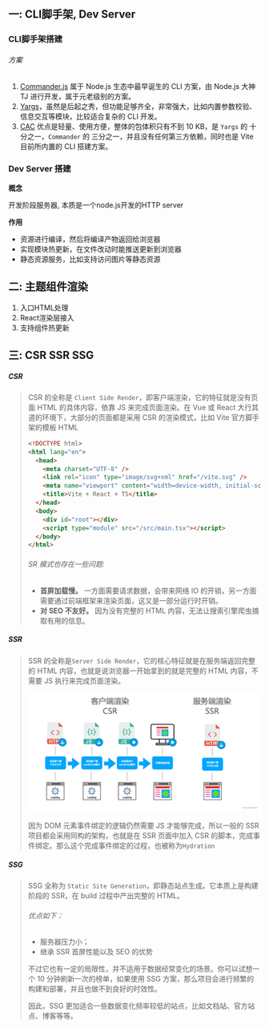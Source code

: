 ## 一: CLI脚手架, Dev Server

### CLI脚手架搭建

###### 方案

1. [Commander.js](https://github.com/tj/commander.js/blob/master/Readme_zh-CN.md)  属于 Node.js 生态中最早诞生的 CLI 方案，由 Node.js 大神 TJ 进行开发，属于元老级别的方案。 
2.  [Yargs](https://github.com/yargs/yargs)，虽然是后起之秀，但功能足够齐全，非常强大，比如内置参数校验、信息交互等模块，比较适合复杂的 CLI 开发。 
3.  [CAC](https://github.com/cacjs/cac)  优点是轻量、使用方便，整体的包体积只有不到 10 KB，是 `Yargs` 的 十分之一，`Commander` 的 三分之一，并且没有任何第三方依赖，同时也是 Vite 目前所内置的 CLI 搭建方案。 

### Dev Server 搭建

**概念**

开发阶段服务器, 本质是一个node.js开发的HTTP server

**作用**

- 资源进行编译，然后将编译产物返回给浏览器
- 实现模块热更新，在文件改动时能推送更新到浏览器
- 静态资源服务，比如支持访问图片等静态资源

## 二: 主题组件渲染

1. 入口HTML处理
2. React渲染层接入
3. 支持组件热更新

## 三: CSR SSR SSG

##### **CSR**

>  CSR 的全称是 `Client Side Render`，即客户端渲染，它的特征就是没有页面 HTML 的具体内容，依靠 JS 来完成页面渲染。在 Vue 或 React 大行其道的环境下，大部分的页面都是采用 CSR 的渲染模式，比如 Vite 官方脚手架的模板 HTML 
>
> ```html
> <!DOCTYPE html>
> <html lang="en">
>   <head>
>     <meta charset="UTF-8" />
>     <link rel="icon" type="image/svg+xml" href="/vite.svg" />
>     <meta name="viewport" content="width=device-width, initial-scale=1.0" />
>     <title>Vite + React + TS</title>
>   </head>
>   <body>
>     <div id="root"></div>
>     <script type="module" src="/src/main.tsx"></script>
>   </body>
> </html>
> ```
>
> ###### SR 模式也存在一些问题:
>
> - **首屏加载慢。** 一方面需要请求数据，会带来网络 IO 的开销，另一方面需要通过前端框架来渲染页面，这又是一部分运行时开销。
> - **对 SEO 不友好。** 因为没有完整的 HTML 内容，无法让搜索引擎爬虫摘取有用的信息。

##### SSR

>  SSR 的全称是`Server Side Render`，它的核心特征就是在服务端返回完整的 HTML 内容，也就是说浏览器一开始拿到的就是完整的 HTML 内容，不需要 JS 执行来完成页面渲染。 
>
>  ![image.png](README.assets/86f002ddb1c04d798ea17745cf2594c3_tplv-k3u1fbpfcp-zoom-in-crop-mark_3024_0_0_0.webp) 
>
>  因为 DOM 元素事件绑定的逻辑仍然需要 JS 才能够完成，所以一般的 SSR 项目都会采用同构的架构，也就是在 SSR 页面中加入 CSR 的脚本，完成事件绑定。那么这个完成事件绑定的过程，也被称为`Hydration` 

##### SSG

>  SSG 全称为 `Static Site Generation`，即静态站点生成。它本质上是构建阶段的 SSR，在 build 过程中产出完整的 HTML。 
>
> ######  优点如下： 
>
> - 服务器压力小；
> - 继承 SSR 首屏性能以及 SEO 的优势
>
> 不过它也有一定的局限性，并不适用于数据经常变化的场景。你可以试想一个 10 分钟刷新一次的榜单，如果使用 SSG 方案，那么项目会进行频繁的构建和部署，并且也做不到良好的时效性。
>
> 因此，SSG 更加适合一些数据变化频率较低的站点，比如文档站、官方站点、博客等等。

